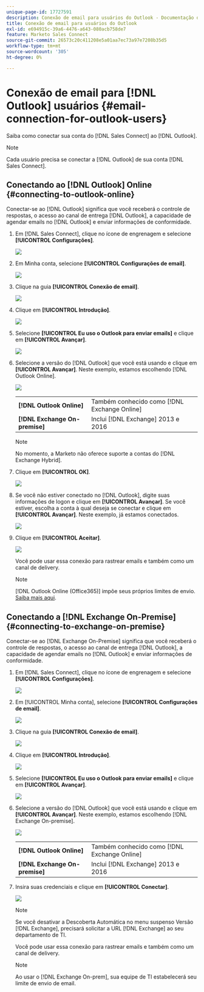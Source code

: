 ```yaml
---
unique-page-id: 17727591
description: Conexão de email para usuários do Outlook - Documentação do Marketo - Documentação do produto
title: Conexão de email para usuários do Outlook
exl-id: e694915c-39a6-4476-a643-080acb758de7
feature: Marketo Sales Connect
source-git-commit: 26573c20c411208e5a01aa7ec73a97e7208b35d5
workflow-type: tm+mt
source-wordcount: '305'
ht-degree: 0%

---
```


# Conexão de email para [!DNL Outlook] usuários {#email-connection-for-outlook-users}

Saiba como conectar sua conta do [!DNL Sales Connect] ao [!DNL Outlook].

>[!NOTE]
>
>Cada usuário precisa se conectar a [!DNL Outlook] de sua conta [!DNL Sales Connect].

## Conectando ao [!DNL Outlook] Online {#connecting-to-outlook-online}

Conectar-se ao [!DNL Outlook] significa que você receberá o controle de respostas, o acesso ao canal de entrega [!DNL Outlook], a capacidade de agendar emails no [!DNL Outlook] e enviar informações de conformidade.

1. Em [!DNL Sales Connect], clique no ícone de engrenagem e selecione **[!UICONTROL Configurações]**.

   ![](assets/one.png)

1. Em Minha conta, selecione **[!UICONTROL Configurações de email]**.

   ![](assets/two.png)

1. Clique na guia **[!UICONTROL Conexão de email]**.

   ![](assets/three.png)

1. Clique em **[!UICONTROL Introdução]**.

   ![](assets/four.png)

1. Selecione **[!UICONTROL Eu uso o Outlook para enviar emails]** e clique em **[!UICONTROL Avançar]**.

   ![](assets/five-a.png)

1. Selecione a versão do [!DNL Outlook] que você está usando e clique em **[!UICONTROL Avançar]**. Neste exemplo, estamos escolhendo [!DNL Outlook Online].

   ![](assets/six-a.png)

   <table>
    <tbody>
     <tr>
      <td><strong>[!DNL Outlook Online]</strong></td>
      <td>Também conhecido como [!DNL Exchange Online]</td>
     </tr>
     <tr>
      <td><strong>[!DNL Exchange On-premise]</strong></td>
      <td>Inclui [!DNL Exchange] 2013 e 2016</td>
     </tr>
    </tbody>
   </table>

   >[!NOTE]
   >
   >No momento, a Marketo não oferece suporte a contas do [!DNL Exchange Hybrid].

1. Clique em **[!UICONTROL OK]**.

   ![](assets/seven-a.png)

1. Se você não estiver conectado no [!DNL Outlook], digite suas informações de logon e clique em **[!UICONTROL Avançar]**. Se você estiver, escolha a conta à qual deseja se conectar e clique em **[!UICONTROL Avançar]**. Neste exemplo, já estamos conectados.

   ![](assets/eight-a.png)

1. Clique em **[!UICONTROL Aceitar]**.

   ![](assets/nine-a.png)

   Você pode usar essa conexão para rastrear emails e também como um canal de delivery.

   >[!NOTE]
   >
   >[!DNL Outlook Online (Office365)] impõe seus próprios limites de envio. [Saiba mais aqui](/help/marketo/product-docs/marketo-sales-connect/email/email-delivery/email-connection-throttling.md#email-provider-limits).

## Conectando a [!DNL Exchange On-Premise] {#connecting-to-exchange-on-premise}

Conectar-se ao [!DNL Exchange On-Premise] significa que você receberá o controle de respostas, o acesso ao canal de entrega [!DNL Outlook], a capacidade de agendar emails no [!DNL Outlook] e enviar informações de conformidade.

1. Em [!DNL Sales Connect], clique no ícone de engrenagem e selecione **[!UICONTROL Configurações]**.

   ![](assets/one.png)

1. Em [!UICONTROL Minha conta], selecione **[!UICONTROL Configurações de email]**.

   ![](assets/two.png)

1. Clique na guia **[!UICONTROL Conexão de email]**.

   ![](assets/three.png)

1. Clique em **[!UICONTROL Introdução]**.

   ![](assets/four.png)

1. Selecione **[!UICONTROL Eu uso o Outlook para enviar emails]** e clique em **[!UICONTROL Avançar]**.

   ![](assets/five-a.png)

1. Selecione a versão do [!DNL Outlook] que você está usando e clique em **[!UICONTROL Avançar]**. Neste exemplo, estamos escolhendo [!DNL Exchange On-premise].

   ![](assets/six-b.png)

   <table>
    <tbody>
     <tr>
      <td><strong>[!DNL Outlook Online]</strong></td>
      <td>Também conhecido como [!DNL Exchange Online]</td>
     </tr>
     <tr>
      <td><strong>[!DNL Exchange On-premise]</strong></td>
      <td>Inclui [!DNL Exchange] 2013 e 2016</td>
     </tr>
    </tbody>
   </table>

1. Insira suas credenciais e clique em **[!UICONTROL Conectar]**.

   ![](assets/seven-b.png)

   >[!NOTE]
   >
   >Se você desativar a Descoberta Automática no menu suspenso Versão [!DNL Exchange], precisará solicitar a URL [!DNL Exchange] ao seu departamento de TI.

   Você pode usar essa conexão para rastrear emails e também como um canal de delivery.

   >[!NOTE]
   >
   >Ao usar o [!DNL Exchange On-prem], sua equipe de TI estabelecerá seu limite de envio de email.
